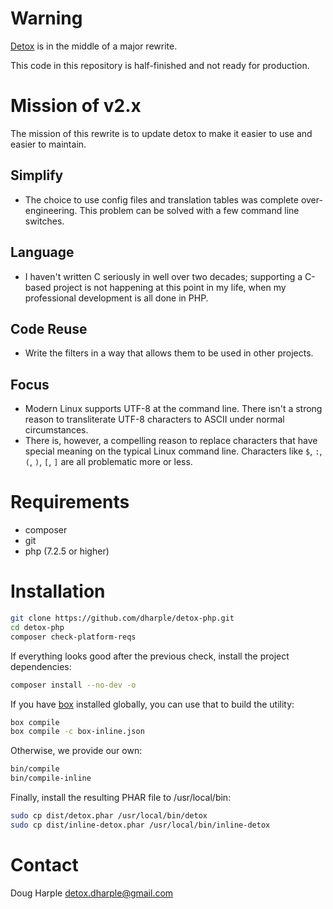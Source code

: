 # Warning

[Detox] is in the middle of a major rewrite.

This code in this repository is half-finished and not ready for production.

# Mission of v2.x

The mission of this rewrite is to update detox to make it easier to use and
easier to maintain.

## Simplify
- The choice to use config files and translation tables was complete
  over-engineering.  This problem can be solved with a few command line
  switches.

## Language
- I haven't written C seriously in well over two decades; supporting a C-based
  project is not happening at this point in my life, when my professional
  development is all done in PHP.

## Code Reuse
- Write the filters in a way that allows them to be used in other projects.

## Focus
- Modern Linux supports UTF-8 at the command line.  There isn't a strong reason
  to transliterate UTF-8 characters to ASCII under normal circumstances.
- There is, however, a compelling reason to replace characters that have
  special meaning on the typical Linux command line.  Characters like `$`, `:`,
  `(`, `)`, `[`, `]` are all problematic more or less.

# Requirements

* composer
* git
* php (7.2.5 or higher)

# Installation

```bash
git clone https://github.com/dharple/detox-php.git
cd detox-php
composer check-platform-reqs
```

If everything looks good after the previous check, install the project
dependencies:

```bash
composer install --no-dev -o
```

If you have [box] installed globally, you can use that to build the utility:

```bash
box compile
box compile -c box-inline.json
```

Otherwise, we provide our own:

```bash
bin/compile
bin/compile-inline
```

Finally, install the resulting PHAR file to /usr/local/bin:

```bash
sudo cp dist/detox.phar /usr/local/bin/detox
sudo cp dist/inline-detox.phar /usr/local/bin/inline-detox
```


# Contact

Doug Harple <detox.dharple@gmail.com>

[Detox]: https://github.com/dharple/detox
[box]: https://github.com/box-project/box
